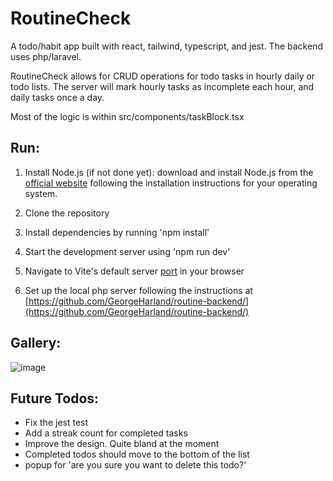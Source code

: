 # RoutineCheck

A todo/habit app built with react, tailwind, typescript, and jest. The backend uses php/laravel.

RoutineCheck allows for CRUD operations for todo tasks in hourly daily or todo lists. The server will mark hourly tasks as incomplete each hour, and daily tasks once a day.

Most of the logic is within src/components/taskBlock.tsx

## Run:

1. Install Node.js (if not done yet): download and install Node.js from the [official website](https://nodejs.org) following the installation instructions for your operating system.

2. Clone the repository

3. Install dependencies by running 'npm install'

4. Start the development server using 'npm run dev'

5. Navigate to Vite's default server [port](http://localhost:5173) in your browser

6. Set up the local php server following the instructions at [https://github.com/GeorgeHarland/routine-backend/](https://github.com/GeorgeHarland/routine-backend/)

## Gallery:

![image](https://github.com/GeorgeHarland/RTHG-todo-frontend/assets/37070520/4fb860e3-d7b4-4fba-8c13-962c56c8d348)

## Future Todos:

- Fix the jest test
- Add a streak count for completed tasks
- Improve the design. Quite bland at the moment
- Completed todos should move to the bottom of the list
- popup for 'are you sure you want to delete this todo?'
